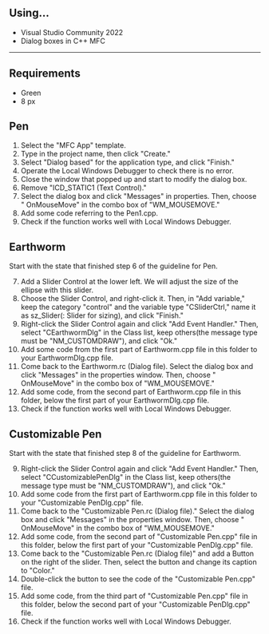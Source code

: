 ## Using...
- Visual Studio Community 2022
- Dialog boxes in C++ MFC



-------
## Requirements
- Green
- 8 px

## Pen
1. Select the "MFC App" template.
2. Type in the project name, then click "Create."
3. Select "Dialog based" for the application type, and click "Finish."
4. Operate the Local Windows Debugger to check there is no error.
5. Close the window that popped up and start to modify the dialog box.
6. Remove "ICD_STATIC1 (Text Control)."
7. Select the dialog box and click "Messages" in properties. Then, choose "<Add> OnMouseMove" in the combo box of "WM_MOUSEMOVE."
8. Add some code referring to the Pen1.cpp.
9. Check if the function works well with Local Windows Debugger.

## Earthworm
Start with the state that finished step 6 of the guideline for Pen.
<ol start="7">
  <li>Add a Slider Control at the lower left. We will adjust the size of the ellipse with this slider.</li>
  <li>Choose the Slider Control, and right-click it. Then, in "Add variable," keep the category "control" and the variable type "CSliderCtrl," name it as sz_Slider(: Slider for sizing), and click "Finish."</li> 
  <li>Right-click the Slider Control again and click "Add Event Handler." Then, select "CEarthwormDlg" in the Class list, keep others(the message type must be "NM_CUSTOMDRAW"), and click "Ok."</li>
  <li>Add some code from the first part of Earthworm.cpp file in this folder to your EarthwormDlg.cpp file.</li>
  <li>Come back to the Earthworm.rc (Dialog file). Select the dialog box and click "Messages" in the properties window. Then, choose "<Add> OnMouseMove" in the combo box of "WM_MOUSEMOVE."</li>
  <li>Add some code, from the second part of Earthworm.cpp file in this folder, below the first part of your EarthwormDlg.cpp file.</li>
  <li>Check if the function works well with Local Windows Debugger.</li>
</ol>

  
## Customizable Pen
Start with the state that finished step 8 of the guideline for Earthworm.
<ol start="9">
  <li>Right-click the Slider Control again and click "Add Event Handler." Then, select "CCustomizablePenDlg" in the Class list, keep others(the message type must be "NM_CUSTOMDRAW"), and click "Ok."</li>
  <li>Add some code from the first part of Earthworm.cpp file in this folder to your "Customizable PenDlg.cpp" file.</li>
  <li>Come back to the "Customizable Pen.rc (Dialog file)." Select the dialog box and click "Messages" in the properties window. Then, choose "<Add> OnMouseMove" in the combo box of "WM_MOUSEMOVE."</li>
  <li>Add some code, from the second part of "Customizable Pen.cpp" file in this folder, below the first part of your "Customizable PenDlg.cpp" file.</li>
  <li>Come back to the "Customizable Pen.rc (Dialog file)" and add a Button on the right of the slider. Then, select the button and change its caption to "Color."</li>
  <li>Double-click the button to see the code of the "Customizable Pen.cpp" file.</li>
  <li>Add some code, from the third part of "Customizable Pen.cpp" file in this folder, below the second part of your "Customizable PenDlg.cpp" file.</li>
  <li>Check if the function works well with Local Windows Debugger.</li>
</ol>
